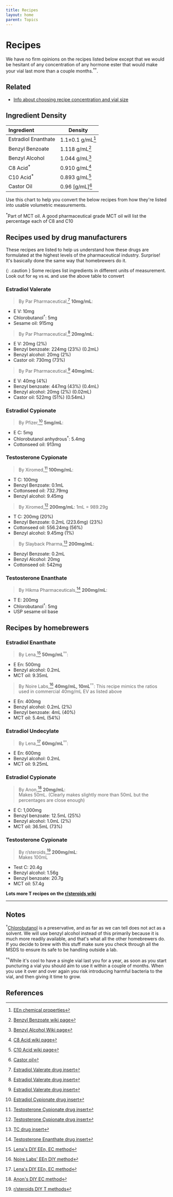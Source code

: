```yaml
---
title: Recipes
layout: home
parent: Topics
---
```


# Recipes

We have no firm opinions on the recipes listed below except that we would be hesitant of any concentration of any hormone ester that would make your vial last more than a couple months.<sup>††</sup>.

## Related

* [Info about choosing recipe concentration and vial size]

## Ingredient Density

| Ingredient           | Density                   |
|:---------------------|---------------------------|
| Estradiol Enanthate  | 1.1±0.1 g/mL[^13]         |
| Benzyl Benzoate      | 1.118 g/mL[^9]            |
| Benzyl Alcohol       | 1.044 g/mL[^10]           |
| C8 Acid<sup>*</sup>  | 0.910 g/mL[^11]           |
| C10 Acid<sup>*</sup> | 0.893 g/mL[^12]           |
| Castor Oil           | 0.96 [g/mL][^14]          |

Use this chart to help you convert the below recipes from how they're listed into usable volumetric measurements.

<sup>*</sup>Part of MCT oil. A good pharmaceutical grade MCT oil will list the percentage each of C8 and C10

## Recipes used by drug manufacturers

These recipes are listed to help us understand how these drugs are formulated at the highest levels of the pharmaceutical industry. Surprise! It's basically done the same way that homebrewers do it.

{: .caution }
Some recipes list ingredients in different units of measurement. Look out for `mg` vs `mL` and use the above table to convert

### **Estradiol Valerate**

> By Par Pharmaceutical,[^1] **10mg/mL**:
* E V: 10mg
* Chlorobutanol<sup>†</sup>: 5mg
* Sesame oil: 915mg

> By Par Pharmaceutical,[^1] **20mg/mL**:
* E V: 20mg (2%)
* Benzyl benzoate: 224mg (23%) (0.2mL)
* Benzyl alcohol: 20mg (2%)
* Castor oil: 730mg (73%)

> By Par Pharmaceutical,[^1] **40mg/mL**:
* E V: 40mg (4%)
* Benzyl benzoate: 447mg (43%) (0.4mL)
* Benzyl alcohol: 20mg (2%) (0.02mL)
* Castor oil: 522mg (51%) (0.54mL)

### **Estradiol Cypionate**

> By Pfizer,[^2] **5mg/mL**:
* E C: 5mg
* Chlorobutanol anhydrous<sup>†</sup>: 5.4mg
* Cottonseed oil: 913mg

### **Testosterone Cypionate**

> By Xiromed,[^3] **100mg/mL**:
* T C: 100mg
* Benzyl Benzoate: 0.1mL
* Cottonseed oil: 732.79mg
* Benzyl alcohol: 9.45mg

> By Xiromed,[^3] **200mg/mL**:
> 1mL = 989.29g
* T C: 200mg (20%)
* Benzyl Benzoate: 0.2mL (223.6mg) (23%)
* Cottonseed oil: 556.24mg (56%)
* Benzyl alcohol: 9.45mg (1%)

> By Slayback Pharma,[^15] **200mg/mL**:
* Benzyl Benzoate: 0.2mL
* Benzyl Alcohol: 20mg
* Cottonseed oil: 542mg

### **Testosterone Enanthate**

> By Hikma Pharmaceuticals,[^4] **200mg/mL**:
* T E: 200mg
* Chlorobutanol<sup>†</sup>: 5mg
* USP sesame oil base

## Recipes by homebrewers

### **Estradiol Enanthate**

> By Lena,[^5] **50mg/mL**<sup>††</sup>:
* E En: 500mg
* Benzyl alcohol: 0.2mL
* MCT oil: 9.35mL

> By Noire Labs,[^6] **40mg/mL, 10mL**<sup>††</sup>:
> This recipe mimics the ratios used in commercial 40mg/mL EV as listed above
* E En: 400mg
* Benzyl alcohol: 0.2mL (2%)
* Benzyl benzoate: 4mL (40%)
* MCT oil: 5.4mL (54%)

### **Estradiol Undecylate**

> By Lena,[^5] **60mg/mL**<sup>††</sup>:
* E En: 600mg
* Benzyl alcohol: 0.2mL
* MCT oil: 9.25mL

### **Estradiol Cypionate**

> By Anon,[^7] **20mg/mL**:  
> Makes 50mL. (Clearly makes slightly more than 50mL but the percentages are close enough)
* E C: 1,000mg
* Benzyl benzoate: 12.5mL (25%)
* Benzyl alcohol: 1.0mL (2%)
* MCT oil: 36.5mL (73%)


### **Testosterone Cypionate**

> By r/steroids,[^8] **200mg/mL**:  
> Makes 100mL
* Test C: 20.4g
* Benzyl alcohol: 1.56g
* Benzyl benzoate: 20.7g
* MCT oil: 57.4g

**Lots more T recipes on the [r/steroids wiki](https://www.reddit.com/r/steroids/wiki/homebrew/list/#wiki_testosterone)**

---

## Notes

<sup>†</sup>[Chlorobutanol](https://en.wikipedia.org/wiki/Chlorobutanol) is a preservative, and as far as we can tell does not act as a solvent. We will use benzyl alcohol instead of this primarily because it is much more readily available, and that's what all the other homebrewers do. If you decide to brew with this stuff make sure you check through all the MSDS to ensure its safe to be handling outside a lab.

<sup>††</sup>While it's cool to have a single vial last you for a year, as soon as you start puncturing a vial you should aim to use it within a couple of months. When you use it over and over again you risk introducing harmful bacteria to the vial, and then giving it time to grow.

## References

[^1]: [Estradiol Valerate drug insert](https://www.accessdata.fda.gov/drugsatfda_docs/label/2022/009402Orig1s060lbl.pdf)

[^2]: [Estradiol Cypionate drug insert](https://www.drugs.com/pro/depo-estradiol.html)

[^3]: [Testosterone Cypionate drug insert](https://www.drugs.com/pro/testosterone-cypionate.html)

[^4]: [Testosterone Enanthate drug insert](https://www.drugs.com/pro/testosterone-enanthate.html)

[^5]: [Lena's DIY EEn, EC method](https://groups.io/g/MTFHRT/wiki/29602#Mix)

[^6]: [Noire Labs' EEn DIY method](https://noirelabs.net/diy-estradiol-guide#mixing)

[^7]: [Anon's DIY EC method](https://files.catbox.moe/ax9efj.pdf)

[^8]: [r/steroids DIY T methods](https://www.reddit.com/r/steroids/wiki/homebrew/list/#wiki_testosterone)

[^9]: [Benzyl Benzoate wiki page](https://en.wikipedia.org/wiki/Benzyl_benzoate)

[^10]: [Benzyl Alcohol Wiki page](https://en.wikipedia.org/wiki/Benzyl_alcohol)

[^11]: [C8 Acid wiki page](https://en.wikipedia.org/wiki/Caprylic_acid)

[^12]: [C10 Acid wiki page](https://en.wikipedia.org/wiki/Capric_acid)

[^13]: [EEn chemical properties](https://www.chemspider.com/Chemical-Structure.19815.html)

[^14]: [Castor oil](https://pubchem.ncbi.nlm.nih.gov/compound/Castor-oil#section=Density)

[^15]: [TC drug insert](https://www.accessdata.fda.gov/drugsatfda_docs/label/2022/216318s000lbl.pdf)

[Info about choosing recipe concentration and vial size]: /topics/vial_size_concentration
